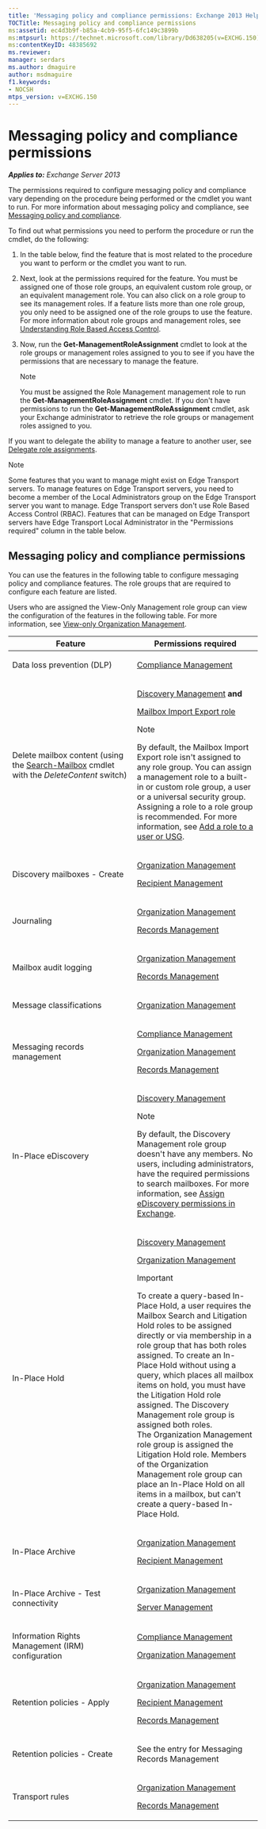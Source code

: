 ```yaml
---
title: 'Messaging policy and compliance permissions: Exchange 2013 Help'
TOCTitle: Messaging policy and compliance permissions
ms:assetid: ec4d3b9f-b85a-4cb9-95f5-6fc149c3899b
ms:mtpsurl: https://technet.microsoft.com/library/Dd638205(v=EXCHG.150)
ms:contentKeyID: 48385692
ms.reviewer: 
manager: serdars
ms.author: dmaguire
author: msdmaguire
f1.keywords:
- NOCSH
mtps_version: v=EXCHG.150
---
```


# Messaging policy and compliance permissions

_**Applies to:** Exchange Server 2013_

The permissions required to configure messaging policy and compliance vary depending on the procedure being performed or the cmdlet you want to run. For more information about messaging policy and compliance, see [Messaging policy and compliance](messaging-policy-and-compliance-exchange-2013-help.md).

To find out what permissions you need to perform the procedure or run the cmdlet, do the following:

1. In the table below, find the feature that is most related to the procedure you want to perform or the cmdlet you want to run.

2. Next, look at the permissions required for the feature. You must be assigned one of those role groups, an equivalent custom role group, or an equivalent management role. You can also click on a role group to see its management roles. If a feature lists more than one role group, you only need to be assigned one of the role groups to use the feature. For more information about role groups and management roles, see [Understanding Role Based Access Control](understanding-role-based-access-control-exchange-2013-help.md).

3. Now, run the **Get-ManagementRoleAssignment** cmdlet to look at the role groups or management roles assigned to you to see if you have the permissions that are necessary to manage the feature.

    > [!NOTE]
    > You must be assigned the Role Management management role to run the <STRONG>Get-ManagementRoleAssignment</STRONG> cmdlet. If you don't have permissions to run the <STRONG>Get-ManagementRoleAssignment</STRONG> cmdlet, ask your Exchange administrator to retrieve the role groups or management roles assigned to you.

If you want to delegate the ability to manage a feature to another user, see [Delegate role assignments](delegate-role-assignments-exchange-2013-help.md).

> [!NOTE]
> Some features that you want to manage might exist on Edge Transport servers. To manage features on Edge Transport servers, you need to become a member of the Local Administrators group on the Edge Transport server you want to manage. Edge Transport servers don't use Role Based Access Control (RBAC). Features that can be managed on Edge Transport servers have Edge Transport Local Administrator in the "Permissions required" column in the table below.

## Messaging policy and compliance permissions

You can use the features in the following table to configure messaging policy and compliance features. The role groups that are required to configure each feature are listed.

Users who are assigned the View-Only Management role group can view the configuration of the features in the following table. For more information, see [View-only Organization Management](view-only-organization-management-exchange-2013-help.md).

<table>
<colgroup>
<col style="width: 50%" />
<col style="width: 50%" />
</colgroup>
<thead>
<tr class="header">
<th>Feature</th>
<th>Permissions required</th>
</tr>
</thead>
<tbody>
<tr class="odd">
<td><p>Data loss prevention (DLP)</p></td>
<td><p><a href="compliance-management-exchange-2013-help.md">Compliance Management</a></p></td>
</tr>
<tr class="even">
<td><p>Delete mailbox content (using the <a href="/powershell/module/exchange/Search-Mailbox">Search-Mailbox</a> cmdlet with the <em>DeleteContent</em> switch)</p></td>
<td><p><a href="discovery-management-exchange-2013-help.md">Discovery Management</a> <strong>and</strong></p>
<p><a href="mailbox-import-export-role-exchange-2013-help.md">Mailbox Import Export role</a></p>

> [!NOTE]
> By default, the Mailbox Import Export role isn't assigned to any role group. You can assign a management role to a built-in or custom role group, a user or a universal security group. Assigning a role to a role group is recommended. For more information, see <A href="add-a-role-to-a-user-or-usg-exchange-2013-help.md">Add a role to a user or USG</A>.

</td>
</tr>
<tr class="odd">
<td><p>Discovery mailboxes - Create</p></td>
<td><p><a href="organization-management-exchange-2013-help.md">Organization Management</a></p>
<p><a href="recipient-management-exchange-2013-help.md">Recipient Management</a></p></td>
</tr>
<tr class="even">
<td><p>Journaling</p></td>
<td><p><a href="organization-management-exchange-2013-help.md">Organization Management</a></p>
<p><a href="records-management-exchange-2013-help.md">Records Management</a></p></td>
</tr>
<tr class="odd">
<td><p>Mailbox audit logging</p></td>
<td><p><a href="organization-management-exchange-2013-help.md">Organization Management</a></p>
<p><a href="records-management-exchange-2013-help.md">Records Management</a></p></td>
</tr>
<tr class="even">
<td><p>Message classifications</p></td>
<td><p><a href="organization-management-exchange-2013-help.md">Organization Management</a></p></td>
</tr>
<tr class="odd">
<td><p>Messaging records management</p></td>
<td><p><a href="compliance-management-exchange-2013-help.md">Compliance Management</a></p>
<p><a href="organization-management-exchange-2013-help.md">Organization Management</a></p>
<p><a href="records-management-exchange-2013-help.md">Records Management</a></p></td>
</tr>
<tr class="even">
<td><p>In-Place eDiscovery</p></td>
<td><p><a href="discovery-management-exchange-2013-help.md">Discovery Management</a></p>

> [!NOTE]
> By default, the Discovery Management role group doesn't have any members. No users, including administrators, have the required permissions to search mailboxes. For more information, see <A href="/exchange/security-and-compliance/in-place-ediscovery/assign-ediscovery-permissions">Assign eDiscovery permissions in Exchange</A>.

</td>
</tr>
<tr class="odd">
<td><p>In-Place Hold</p></td>
<td><p><a href="discovery-management-exchange-2013-help.md">Discovery Management</a></p>
<p><a href="organization-management-exchange-2013-help.md">Organization Management</a></p>

> [!IMPORTANT]
> To create a query-based In-Place Hold, a user requires the Mailbox Search and Litigation Hold roles to be assigned directly or via membership in a role group that has both roles assigned. To create an In-Place Hold without using a query, which places all mailbox items on hold, you must have the Litigation Hold role assigned. The Discovery Management role group is assigned both roles.<BR>The Organization Management role group is assigned the Litigation Hold role. Members of the Organization Management role group can place an In-Place Hold on all items in a mailbox, but can't create a query-based In-Place Hold.

</td>
</tr>
<tr class="even">
<td><p>In-Place Archive</p></td>
<td><p><a href="organization-management-exchange-2013-help.md">Organization Management</a></p>
<p><a href="recipient-management-exchange-2013-help.md">Recipient Management</a></p></td>
</tr>
<tr class="odd">
<td><p>In-Place Archive - Test connectivity</p></td>
<td><p><a href="organization-management-exchange-2013-help.md">Organization Management</a></p>
<p><a href="server-management-exchange-2013-help.md">Server Management</a></p></td>
</tr>
<tr class="even">
<td><p>Information Rights Management (IRM) configuration</p></td>
<td><p><a href="compliance-management-exchange-2013-help.md">Compliance Management</a></p>
<p><a href="organization-management-exchange-2013-help.md">Organization Management</a></p></td>
</tr>
<tr class="odd">
<td><p>Retention policies - Apply</p></td>
<td><p><a href="organization-management-exchange-2013-help.md">Organization Management</a></p>
<p><a href="recipient-management-exchange-2013-help.md">Recipient Management</a></p>
<p><a href="records-management-exchange-2013-help.md">Records Management</a></p></td>
</tr>
<tr class="even">
<td><p>Retention policies - Create</p></td>
<td><p>See the entry for Messaging Records Management</p></td>
</tr>
<tr class="odd">
<td><p>Transport rules</p></td>
<td><p><a href="organization-management-exchange-2013-help.md">Organization Management</a></p>
<p><a href="records-management-exchange-2013-help.md">Records Management</a></p></td>
</tr>
</tbody>
</table>